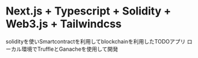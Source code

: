 # Next.js + Typescript + Solidity + Web3.js + Tailwindcss

solidityを使いSmartcontractを利用してblockchainを利用したTODOアプリ
ローカル環境でTruffleとGanacheを使用して開発
